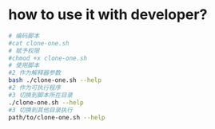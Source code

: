 # how to use it with  developer?

```sh
# 编码脚本
#cat clone-one.sh
# 赋予权限
#chmod +x clone-one.sh
# 使用脚本
#2 作为解释器参数
bash ./clone-one.sh --help
#2 作为可执行程序
#3 切换到脚本所在目录
./clone-one.sh --help
#3 切换到其他目录执行
path/to/clone-one.sh --help
```

